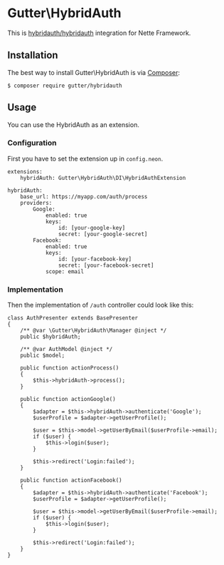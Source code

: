 # Gutter\HybridAuth
This is [hybridauth/hybridauth](https://github.com/hybridauth/hybridauth) integration for Nette Framework.

## Installation

The best way to install Gutter\HybridAuth is via [Composer](http://getcomposer.org/):
```
$ composer require gutter/hybridauth
```
## Usage
You can use the HybridAuth as an extension.
### Configuration
First you have to set the extension up in `config.neon`.
```
extensions:
    hybridAuth: Gutter\HybridAuth\DI\HybridAuthExtension

hybridAuth:
    base_url: https://myapp.com/auth/process
    providers:
        Google:
            enabled: true
            keys:
                id: [your-google-key]
                secret: [your-google-secret]
        Facebook:
            enabled: true
            keys:
                id: [your-facebook-key]
                secret: [your-facebook-secret]
            scope: email
```
### Implementation
Then the implementation of `/auth` controller could look like this:
```
class AuthPresenter extends BasePresenter
{
    /** @var \Gutter\HybridAuth\Manager @inject */
    public $hybridAuth;

    /** @var AuthModel @inject */
    public $model;

    public function actionProcess()
    {
        $this->hybridAuth->process();
    }

    public function actionGoogle()
    {
        $adapter = $this->hybridAuth->authenticate('Google');
        $userProfile = $adapter->getUserProfile();

        $user = $this->model->getUserByEmail($userProfile->email);
        if ($user) {
            $this->login($user);
        }

        $this->redirect('Login:failed');
    }

    public function actionFacebook()
    {
        $adapter = $this->hybridAuth->authenticate('Facebook');
        $userProfile = $adapter->getUserProfile();

        $user = $this->model->getUserByEmail($userProfile->email);
        if ($user) {
            $this->login($user);
        }

        $this->redirect('Login:failed');
    }
}
```